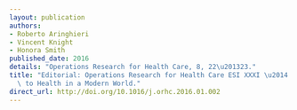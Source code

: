 ```yaml
---
layout: publication
authors:
- Roberto Aringhieri
- Vincent Knight
- Honora Smith
published_date: 2016
details: "Operations Research for Health Care, 8, 22\u201323."
title: "Editorial: Operations Research for Health Care ESI XXXI \u2014 OR applied\
  \ to Health in a Modern World."
direct_url: http://doi.org/10.1016/j.orhc.2016.01.002
---
```

